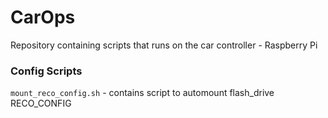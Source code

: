 # CarOps
Repository containing scripts that runs on the car controller - Raspberry Pi

### Config Scripts

`mount_reco_config.sh` - contains script to automount flash_drive RECO_CONFIG
